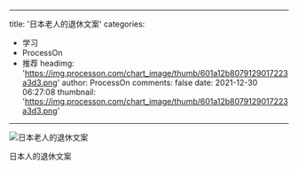 
---
title: '日本老人的退休文案'
categories: 
 - 学习
 - ProcessOn
 - 推荐
headimg: 'https://img.processon.com/chart_image/thumb/601a12b8079129017223a3d3.png'
author: ProcessOn
comments: false
date: 2021-12-30 06:27:08
thumbnail: 'https://img.processon.com/chart_image/thumb/601a12b8079129017223a3d3.png'
---

<div>   
<img class="thumb" alt="日本老人的退休文案" src="https://img.processon.com/chart_image/thumb/601a12b8079129017223a3d3.png" referrerpolicy="no-referrer">
<p>日本人的退休文案</p>  
</div>
            